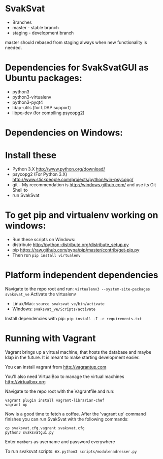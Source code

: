 SvakSvat
========

* Branches
* master - stable branch
* staging - development branch

master should rebased from staging always when new functionality is needed.

Dependencies for SvakSvatGUI as Ubuntu packages:
================================================
* python3
* python3-virtualenv
* python3-pyqt4
* ldap-utils (for LDAP support)
* libpq-dev (for compiling psycopg2)

Dependencies on Windows:
========================

# Install these #
* Python 3.X http://www.python.org/download/
* psycopg2 (For Python 3.X) http://www.stickpeople.com/projects/python/win-psycopg/
* git - My recommendation is http://windows.github.com/ and use its Git Shell to
* run SvakSvat

# To get pip and virtualenv working on windows: #
- Run these scripts on Windows:
 - distribute http://python-distribute.org/distribute_setup.py
 - pip https://raw.github.com/pypa/pip/master/contrib/get-pip.py
- Then run `pip install virtualenv`


Platform independent dependencies
=================================
Navigate to the repo root and run:
`
virtualenv3 --system-site-packages svaksvat_ve
`
Activate the virtualenv
- Linux/Mac: `source svaksvat_ve/bin/activate`
- Windows: `svaksvat_ve/Scripts/activate`

Install dependencies with pip:
`pip install -I -r requirements.txt`

Running with Vagrant
====================

Vagrant brings up a virtual machine, that hosts the database and maybe ldap in
the future. It is meant to make starting development easier.

You can install vagrant from http://vagrantup.com

You'll also need VirtualBox to manage the virtual machines http://virtualbox.org

Navigate to the repo root with the Vagrantfile and run:
```
vagrant plugin install vagrant-librarian-chef
vagrant up
```

Now is a good time to fetch a coffee. After the 'vagrant up' command finishes
you can run SvakSvat with the following commands:

```
cp svaksvat.cfg.vagrant svaksvat.cfg
python3 svaksvatgui.py
```

Enter `members` as username and password everywhere

To run svaksvat scripts:
ex.
`
python3 scripts/modulenadresser.py
`
